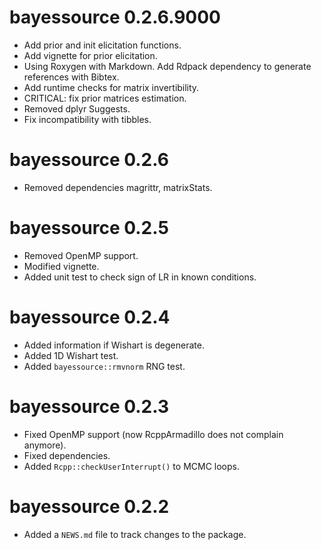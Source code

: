 # bayessource 0.2.6.9000

* Add prior and init elicitation functions.
* Add vignette for prior elicitation.
* Using Roxygen with Markdown. Add Rdpack dependency to generate references with Bibtex.
* Add runtime checks for matrix invertibility.
* CRITICAL: fix prior matrices estimation.
* Removed dplyr Suggests.
* Fix incompatibility with tibbles.

# bayessource 0.2.6

* Removed dependencies magrittr, matrixStats.

# bayessource 0.2.5

* Removed OpenMP support.
* Modified vignette.
* Added unit test to check sign of LR in known conditions.

# bayessource 0.2.4

* Added information if Wishart is degenerate.
* Added 1D Wishart test.
* Added `bayessource::rmvnorm` RNG test.

# bayessource 0.2.3

* Fixed OpenMP support (now RcppArmadillo does not complain anymore).
* Fixed dependencies.
* Added `Rcpp::checkUserInterrupt()` to MCMC loops.

# bayessource 0.2.2

* Added a `NEWS.md` file to track changes to the package.



